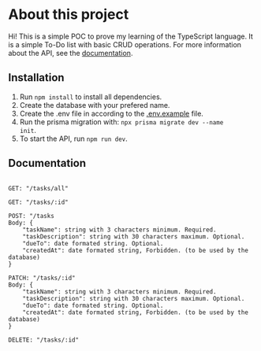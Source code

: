 # About this project

Hi!
This is a simple POC to prove my learning of the TypeScript language.
It is a simple To-Do list with basic CRUD operations.
For more information about the API, see the [documentation](#documentation).

## Installation

1. Run <code>npm install</code> to install all dependencies.
2. Create the database with your prefered name.
3. Create the .env file in according to the [.env.example](.env.example) file.
4. Run the prisma migration with: <code>npx prisma migrate dev --name init</code>.
5. To start the API, run <code>npm run dev</code>.

## Documentation

<pre>
<code>
GET: "/tasks/all"

GET: "/tasks/:id"

POST: "/tasks
Body: {
    "taskName": string with 3 characters minimum. Required.
    "taskDescription": string with 30 characters maximum. Optional.
    "dueTo": date formated string. Optional.
    "createdAt": date formated string, Forbidden. (to be used by the database)
}

PATCH: "/tasks/:id"
Body: {
    "taskName": string with 3 characters minimum. Required.
    "taskDescription": string with 30 characters maximum. Optional.
    "dueTo": date formated string. Optional.
    "createdAt": date formated string, Forbidden. (to be used by the database)
}

DELETE: "/tasks/:id"
</code>
</pre>
